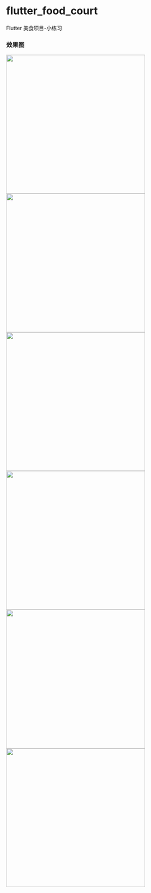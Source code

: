 # flutter_food_court
Flutter 美食项目-小练习

### 效果图

<img src="./images/1.png" width="375">  <img src="./images/2.png" width="375"> 
<img src="./images/3.png" width="375">  <img src="./images/4.png" width="375"> 
<img src="./images/5.png" width="375">  <img src="./images/6.png" width="375"> 
